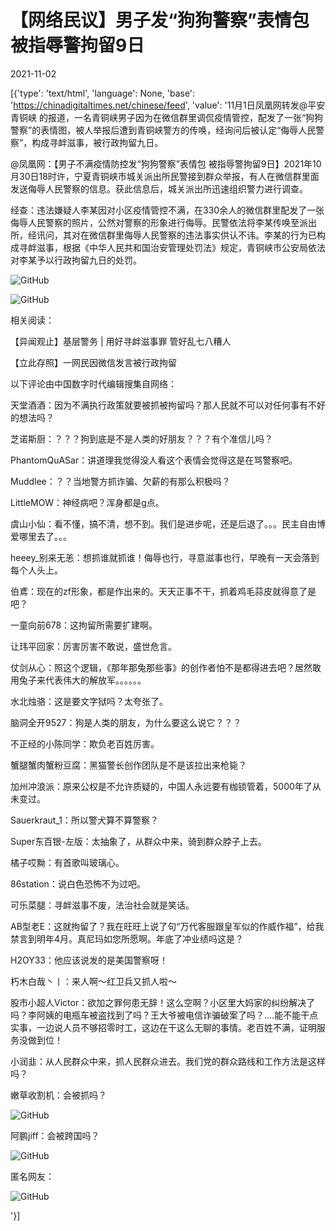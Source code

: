 # 【网络民议】男子发“狗狗警察”表情包被指辱警拘留9日

2021-11-02

[{'type': 'text/html', 'language': None, 'base': 'https://chinadigitaltimes.net/chinese/feed', 'value': '11月1日凤凰网转发@平安青铜峡 的报道，一名青铜峡男子因为在微信群里调侃疫情管控，配发了一张“狗狗警察”的表情图，被人举报后遭到青铜峡警方的传唤，经询问后被认定“侮辱人民警察”，构成寻衅滋事，被行政拘留九日。



@凤凰网：【男子不满疫情防控发“狗狗警察”表情包 被指辱警拘留9日】2021年10月30日18时许，宁夏青铜峡市城关派出所民警接到群众举报，有人在微信群里面发送侮辱人民警察的信息。获此信息后，城关派出所迅速组织警力进行调查。

经查：违法嫌疑人李某因对小区疫情管控不满，在330余人的微信群里配发了一张侮辱人民警察的照片，公然对警察的形象进行侮辱。民警依法将李某传唤至派出所，经讯问，其对在微信群里侮辱人民警察的违法事实供认不讳。李某的行为已构成寻衅滋事，根据《中华人民共和国治安管理处罚法》规定，青铜峡市公安局依法对李某予以行政拘留九日的处罚。



![GitHub](https://chinadigitaltimes.net/chinese/files/2021/11/狗狗警察.png)

![GitHub](https://chinadigitaltimes.net/chinese/files/2021/11/狗狗警察2.jpg)

相关阅读：





【异闻观止】基层警务 | 用好寻衅滋事罪 管好乱七八糟人





【立此存照】一网民因微信发言被行政拘留





以下评论由中国数字时代编辑搜集自网络：



天堂酒酒：因为不满执行政策就要被抓被拘留吗？那人民就不可以对任何事有不好的想法吗？

芝诺斯厨：？？？狗到底是不是人类的好朋友？？？有个准信儿吗？

PhantomQuASar：讲道理我觉得没人看这个表情会觉得这是在骂警察吧。

Muddlee：？？当地警方抓诈骗、欠薪的有那么积极吗？

LittleMOW：神经病吧？浑身都是g点。

虞山小仙：看不懂，搞不清，想不到。我们是进步呢，还是后退了。。。民主自由博爱哪里去了。。。

heeey_别来无恙：想抓谁就抓谁！侮辱也行，寻意滋事也行，早晚有一天会落到每个人头上。

伯鳶：现在的zf形象，都是作出来的。天天正事不干，抓着鸡毛蒜皮就得意了是吧？

一童向前678：这拘留所需要扩建啊。

让玮平回家：厉害厉害不敢说，盛世危言。

仗剑从心：照这个逻辑，《那年那兔那些事》的创作者怕不是都得进去吧？居然敢用兔子来代表伟大的解放军。。。。。。

水北烛骆：这是要文字狱吗？太夸张了。

脑洞全开9527：狗是人类的朋友，为什么要这么说它？？？

不正经的小陈同学：欺负老百姓厉害。

蟹腿蟹肉蟹粉豆腐：黑猫警长创作团队是不是该拉出来枪毙？

加州冲浪派：原来公权是不允许质疑的，中国人永远要有枷锁管着，5000年了从未变过。

Sauerkraut_1：所以警犬算不算警察？

Super东百银-左版：太抽象了，从群众中来，骑到群众脖子上去。

橘子哎黝：有首歌叫玻璃心。

86station：说白色恐怖不为过吧。

可乐菜腿：寻衅滋事不废，法治社会就是笑话。

AB型老E：这就拘留了？我在旺旺上说了句“万代客服跟皇军似的作威作福”，给我禁言到明年4月。真尼玛如您所愿啊。年底了冲业绩吗这是？

H2OY33：他应该说发的是美国警察呀！

朽木白哉丶丨：来人啊～红卫兵又抓人啦～

股市小超人Victor：欲加之罪何患无辞！这么空啊？小区里大妈家的纠纷解决了吗？李阿姨的电瓶车被盗找到了吗？王大爷被电信诈骗破案了吗？&#8230;.能不能干点实事，一边说人员不够招零时工，这边在干这么无聊的事情。老百姓不满，证明服务没做到位！

小润韭：从人民群众中来，抓人民群众进去。我们党的群众路线和工作方法是这样吗？





嫩草收割机：会被抓吗？

![GitHub](https://chinadigitaltimes.net/chinese/files/2021/11/猫猫警察.jpg)

阿鹏jiff：会被跨国吗？

![GitHub](https://chinadigitaltimes.net/chinese/files/2021/11/猫猫警察2.jpg)

匿名网友：

![GitHub](https://chinadigitaltimes.net/chinese/files/2021/11/image-1635826344459.png)

'}]